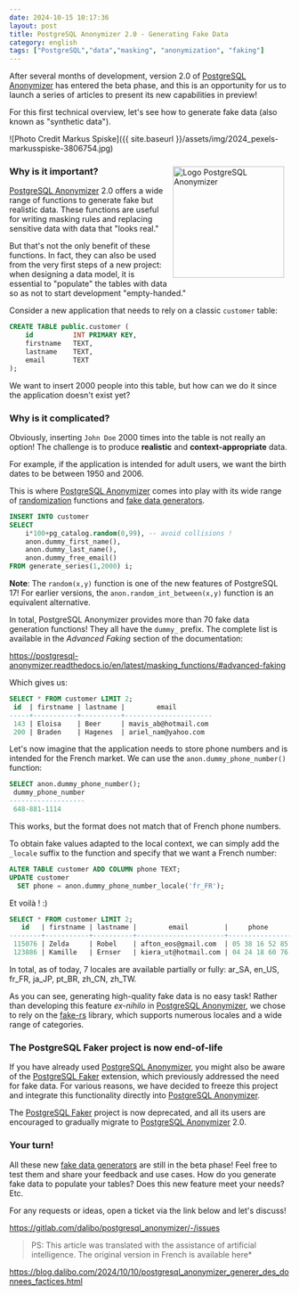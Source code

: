 ```yaml
---
date: 2024-10-15 10:17:36
layout: post
title: PostgreSQL Anonymizer 2.0 - Generating Fake Data
category: english
tags: ["PostgreSQL","data","masking", "anonymization", "faking"]
---
```



[PostgreSQL Anonymizer]: https://postgresql-anonymizer.readthedocs.io/

After several months of development, version 2.0 of [PostgreSQL Anonymizer] has entered the beta phase, 
and this is an opportunity for us to launch a series of articles to present its new capabilities in preview!

For this first technical overview, let's see how to generate fake data (also known as "synthetic data").


<!--MORE-->

![Photo Credit Markus Spiske]({{ site.baseurl }}/assets/img/2024_pexels-markusspiske-3806754.jpg)

<img src="{{ site.baseurl }}/assets/img/logo_pg_anonymizer_picto.png" alt="Logo PostgreSQL Anonymizer" style="float: right; padding: 10px; width: 200px;">

### Why is it important?

[PostgreSQL Anonymizer] 2.0 offers a wide range of functions to generate fake but realistic data. 
These functions are useful for writing masking rules and replacing sensitive data with data that "looks real."

But that's not the only benefit of these functions. In fact, they can also be used from the very first steps 
of a new project: when designing a data model, it is essential to "populate" the tables with data so as not 
to start development "empty-handed."

Consider a new application that needs to rely on a classic `customer` table:

``` sql
CREATE TABLE public.customer (
    id          INT PRIMARY KEY,
    firstname   TEXT,
    lastname    TEXT,
    email       TEXT
);
```

We want to insert 2000 people into this table, but how can we do it since the 
application doesn't exist yet?

### Why is it complicated?

Obviously, inserting `John Doe` 2000 times into the table is not really an option! 
The challenge is to produce **realistic** and **context-appropriate** data.

For example, if the application is intended for adult users, we want the birth dates to be between 
1950 and 2006.

This is where [PostgreSQL Anonymizer] comes into play with its wide range of [randomization] 
functions and [fake data generators].

[randomization]: https://postgresql-anonymizer.readthedocs.io/en/latest/masking_functions/#randomization
[fake data generators]: https://postgresql-anonymizer.readthedocs.io/en/latest/masking_functions/#advanced-faking

``` sql
INSERT INTO customer
SELECT
	i*100+pg_catalog.random(0,99), -- avoid collisions !
	anon.dummy_first_name(),
	anon.dummy_last_name(),
	anon.dummy_free_email()
FROM generate_series(1,2000) i;
```

**Note**: The `random(x,y)` function is one of the new features of PostgreSQL 17! 
For earlier versions, the `anon.random_int_between(x,y)` function is an 
equivalent alternative.

In total, PostgreSQL Anonymizer provides more than 70 fake data generation functions! 
They all have the `dummy_` prefix. The complete list is available in the _Advanced Faking_ 
section of the documentation:

<https://postgresql-anonymizer.readthedocs.io/en/latest/masking_functions/#advanced-faking>

Which gives us:

``` sql
SELECT * FROM customer LIMIT 2;
 id  | firstname | lastname |        email
-----+-----------+----------+----------------------
 143 | Eloisa    | Beer     | mavis_ab@hotmail.com
 200 | Braden    | Hagenes  | ariel_nam@yahoo.com
```

Let's now imagine that the application needs to store phone numbers and is 
intended for the French market. We can use the `anon.dummy_phone_number()` function:

``` sql
SELECT anon.dummy_phone_number();
 dummy_phone_number
-------------------
 648-881-1114
```

This works, but the format does not match that of French phone numbers.

To obtain fake values adapted to the local context, we can simply add the 
`_locale` suffix to the function and specify that we want a French number:

``` sql
ALTER TABLE customer ADD COLUMN phone TEXT;
UPDATE customer 
  SET phone = anon.dummy_phone_number_locale('fr_FR');
```

Et voilà ! :)

``` sql
SELECT * FROM customer LIMIT 2;
   id   | firstname | lastname |        email         |     phone
--------+-----------+----------+----------------------+----------------
 115076 | Zelda     | Robel    | afton_eos@gmail.com  | 05 38 16 52 85
 123886 | Kamille   | Ernser   | kiera_ut@hotmail.com | 04 24 18 60 76
```

In total, as of today, 7 locales are available partially or fully: 
ar_SA, en_US, fr_FR, ja_JP, pt_BR, zh_CN, zh_TW.

As you can see, generating high-quality fake data is no easy task! Rather 
than developing this feature *ex-nihilo* in [PostgreSQL Anonymizer], we chose to rely on 
the [fake-rs] library, which supports numerous locales and a wide range of categories.

[fake-rs]: https://github.com/cksac/fake-rs

### The PostgreSQL Faker project is now end-of-life

If you have already used [PostgreSQL Anonymizer], you might also be aware of the [PostgreSQL Faker] 
extension, which previously addressed the need for fake data. For various reasons, we have decided 
to freeze this project and integrate this functionality directly into [PostgreSQL Anonymizer].

The [PostgreSQL Faker] project is now deprecated, and all its users are encouraged to gradually 
migrate to [PostgreSQL Anonymizer] 2.0.

[PostgreSQL Faker]: https://gitlab.com/dalibo/postgresql_faker

### Your turn!

All these new [fake data generators] are still in the beta phase! Feel free to test them 
and share your feedback and use cases. How do you generate fake data to populate your tables? 
Does this new feature meet your needs? Etc.

For any requests or ideas, open a ticket via the link below and let's discuss!

<https://gitlab.com/dalibo/postgresql_anonymizer/-/issues>

> PS: This article was translated with the assistance of artificial intelligence.
> The original version in French is available here*

<https://blog.dalibo.com/2024/10/10/postgresql_anonymizer_generer_des_donnees_factices.html>
